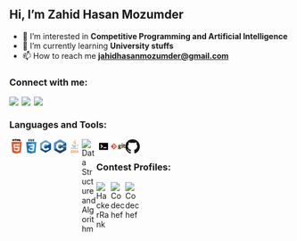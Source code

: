 ## Hi, I’m Zahid Hasan Mozumder
- 👀 I’m interested in **Competitive Programming and Artificial Intelligence**
- 🌱 I’m currently learning **University stuffs**
- 📫 How to reach me **jahidhasanmozumder@gmail.com**


### Connect with me:

<a href="https://web.facebook.com/zahidhasanmozumder/"><img align="left" width="22px" src="https://cdn.jsdelivr.net/npm/simple-icons@3.13.0/icons/facebook.svg" /></a>
<a href="https://www.linkedin.com/in/zahid-hasan-mozumder-516a27200/"><img align="left" width="22px" src="https://cdn.jsdelivr.net/npm/simple-icons@v3/icons/linkedin.svg" /></a>
<a href="https://www.instagram.com/zahidhasanmozumder/"><img align="left" width="22px" src="https://cdn.jsdelivr.net/npm/simple-icons@v3/icons/instagram.svg" /></a>

<br />

### Languages and Tools:

<img align="left" alt="HTML5" width="26px" src="https://raw.githubusercontent.com/github/explore/80688e429a7d4ef2fca1e82350fe8e3517d3494d/topics/html/html.png" />
<img align="left" alt="CSS3" width="26px" src="https://raw.githubusercontent.com/github/explore/80688e429a7d4ef2fca1e82350fe8e3517d3494d/topics/css/css.png" />
<img align="left" alt="C" width="26px" src="https://raw.githubusercontent.com/github/explore/f3e22f0dca2be955676bc70d6214b95b13354ee8/topics/c/c.png" />
<img align="left" alt="CPP" width="26px" src="https://raw.githubusercontent.com/github/explore/180320cffc25f4ed1bbdfd33d4db3a66eeeeb358/topics/cpp/cpp.png" />
<img align="left" alt="Java" width="26px" src="https://raw.githubusercontent.com/github/explore/80688e429a7d4ef2fca1e82350fe8e3517d3494d/topics/java/java.png" />
<img align="left" alt="Data Structure and Algorithm" width="26px" src="https://w7.pngwing.com/pngs/125/653/png-transparent-algorithms-data-structures-programs-data-structures-and-algorithms-introduction-to-algorithms-others-miscellaneous-angle-computer-science.png" />
<img align="left" alt="Terminal" width="26px" src="https://raw.githubusercontent.com/github/explore/aca0b3b69ca680013b925338b0cc428190aa42dc/topics/cli/cli.png" />
<img align="left" alt="Git" width="26px" src="https://raw.githubusercontent.com/github/explore/80688e429a7d4ef2fca1e82350fe8e3517d3494d/topics/git/git.png" />
<img align="left" alt="GitHub" width="26px" src="https://raw.githubusercontent.com/github/explore/78df643247d429f6cc873026c0622819ad797942/topics/github/github.png" />

<br />


### Contest Profiles:

<a href="https://www.hackerrank.com/madCoder51"><img align="left" alt="HackerRank" width="26px" src="https://upload.wikimedia.org/wikipedia/commons/thumb/4/40/HackerRank_Icon-1000px.png/240px-HackerRank_Icon-1000px.png" /></a>
<a href="https://www.codechef.com/users/madcoder51"><img align="left" alt="Codechef" width="26px" src="https://avatars1.githubusercontent.com/u/11960354?s=460&v=4" /></a>
<a href="https://codeforces.com/profile/zahidhasanmozumder"><img align="left" alt="Codechef" width="26px" src="https://play-lh.googleusercontent.com/zaldniLc2XTBhNlCDR4hcD5bcRYHZ56_lO0yA2Qu-cADShy1_HDWrICSvv0EPTX79WY=rw" /></a>

<br />
<br />



<!---
Zahid-Hasan-Mozumder/Zahid-Hasan-Mozumder is a ✨ special ✨ repository because its `README.md` (this file) appears on your GitHub profile.
You can click the Preview link to take a look at your changes.
--->
